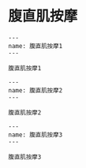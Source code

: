 # 腹直肌按摩

```{figure} /_static/img/2022-02-02-13-32-07.png
---
name: 腹直肌按摩1
---

腹直肌按摩1
```

```{figure} /_static/img/2022-02-02-13-32-55.png
---
name: 腹直肌按摩2
---

腹直肌按摩2
```

```{figure} /_static/img/2022-02-02-13-33-21.png
---
name: 腹直肌按摩3
---

腹直肌按摩3
```